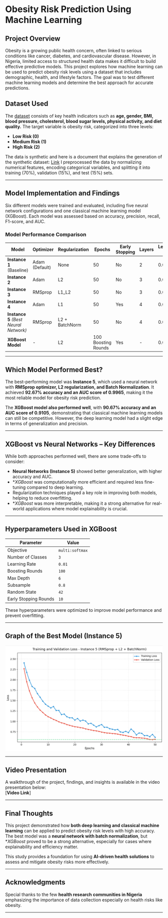 # **Obesity Risk Prediction Using Machine Learning**  

## **Project Overview**  
Obesity is a growing public health concern, often linked to serious conditions like cancer, diabetes, and cardiovascular disease. However, in Nigeria, limited access to structured health data makes it difficult to build effective predictive models. This project explores how machine learning can be used to predict obesity risk levels using a dataset that includes demographic, health, and lifestyle factors. The goal was to test different machine learning models and determine the best approach for accurate predictions.  

## **Dataset Used**  
The [dataset](https://docs.google.com/spreadsheets/d/1KE9EiEeupSl6o1Me1GdlqV4h3VIpD3_lOOwZ0sKcxP8/edit?usp=sharing) consists of key health indicators such as **age, gender, BMI, blood pressure, cholesterol, blood sugar levels, physical activity, and diet quality.** The target variable is obesity risk, categorized into three levels:  
- **Low Risk (0)**  
- **Medium Risk (1)**  
- **High Risk (2)**  

The data is synthetic and here is a document that explains the generation of the synthetic dataset: [Link](https://docs.google.com/document/d/1ILz1-6Ef8_rBtbUFg1d3rqaP5tDzqSmBKqNjcanc52c/edit?usp=sharing)
I preprocessed the data by normalizing numerical features, encoding categorical variables, and splitting it into training (70%), validation (15%), and test (15%) sets.  

---

## **Model Implementation and Findings**  
Six different models were trained and evaluated, including five neural network configurations and one classical machine learning model (XGBoost). Each model was assessed based on accuracy, precision, recall, F1-score, and AUC.  

### **Model Performance Comparison**  

| Model | Optimizer | Regularization | Epochs | Early Stopping | Layers | Learning Rate | Accuracy | F1 Score | Recall | Precision | AUC |
|--------|------------|---------------|--------|---------------|--------|--------------|----------|----------|--------|-----------|------|
| **Instance 1** (Baseline) | Adam (Default) | None | 50 | No | 2 | 0.001 | 89.33% | 0.9329 | 0.9333 | 0.9341 | 0.9939 |
| **Instance 2** | Adam | L2 | 50 | No | 3 | 0.001 | 90.67% | 0.9404 | 0.9400 | 0.9412 | 0.9861 |
| **Instance 3** | RMSprop | L1_L2 | 50 | No | 3 | 0.0005 | 84.67% | 0.7958 | 0.8400 | 0.8105 | 0.9965 |
| **Instance 4** | Adam | L1 | 50 | Yes | 4 | 0.0007 | 88.00% | 0.8701 | 0.8800 | 0.8762 | 0.9861 |
| **Instance 5** *(Best Neural Network)* | RMSprop | L2 + BatchNorm | 50 | No | 4 | 0.0005 | **92.67%** | **0.9273** | **0.9267** | **0.9301** | **0.9965** |
| **XGBoost Model** | - | L2 | 100 Boosting Rounds | Yes | - | 0.01 | 90.67% | 0.9105 | 0.9100 | 0.9120 | 0.9105 |

---

## **Which Model Performed Best?**  
The best-performing model was **Instance 5**, which used a neural network with **RMSprop optimizer, L2 regularization, and Batch Normalization**. It achieved **92.67% accuracy and an AUC score of 0.9965**, making it the most reliable model for obesity risk prediction.  

The **XGBoost model also performed well**, with **90.67% accuracy and an AUC score of 0.9105**, demonstrating that classical machine learning models can still be competitive. However, the deep learning model had a slight edge in terms of generalization and precision.  

---

## **XGBoost vs Neural Networks – Key Differences**  
While both approaches performed well, there are some trade-offs to consider:  
- **Neural Networks (Instance 5)** showed better generalization, with higher accuracy and AUC.  
- **XGBoost* was computationally more efficient and required less fine-tuning compared to deep learning.  
- Regularization techniques played a key role in improving both models, helping to reduce overfitting.  
- **XGBoost* was more interpretable, making it a strong alternative for real-world applications where model explainability is crucial.  

---

## **Hyperparameters Used in XGBoost**  
| Parameter | Value |
|-----------|-------|
| Objective | `multi:softmax` |
| Number of Classes | `3` |
| Learning Rate | `0.01` |
| Boosting Rounds | `100` |
| Max Depth | `6` |
| Subsample | `0.8` |
| Random State | `42` |
| Early Stopping Rounds | `10` |

These hyperparameters were optimized to improve model performance and prevent overfitting.

---

## **Graph of the Best Model (Instance 5)**  
<div align="center">
  <img src="5th%20Instance.png" width="900" alt="Home Screen"/>
</div>

---

## **Video Presentation**  
A walkthrough of the project, findings, and insights is available in the video presentation below:  
[**Video Link**]  

---

## **Final Thoughts**  
This project demonstrated how **both deep learning and classical machine learning** can be applied to predict obesity risk levels with high accuracy. The best model was a **neural network with batch normalization**, but **XGBoost* proved to be a strong alternative, especially for cases where explainability and efficiency matter.   

This study provides a foundation for using **AI-driven health solutions** to assess and mitigate obesity risks more effectively.  

---

## **Acknowledgments**  
Special thanks to the few **health research communities in Nigeria** emphasizing the importance of data collection especially on health risks like obesity.  

---
